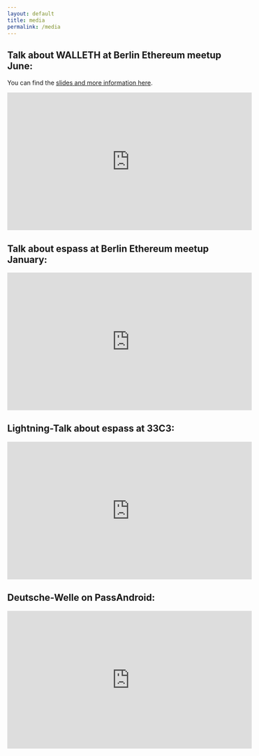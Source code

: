 ```yaml
---
layout: default
title: media
permalink: /media
---
```


## Talk about WALLETH at Berlin Ethereum meetup June:

You can find the [slides and more information here](http://walleth.org/2017/06/16/walleth-talk).<br/>
<iframe width="560" height="315" src="https://www.youtube.com/embed/cSpTyVWrXMg" frameborder="0" allowfullscreen></iframe>

## Talk about espass at Berlin Ethereum meetup January:

<iframe width="560" height="315" src="https://www.youtube.com/embed/wau9bAJdkYQ?start=3894" frameborder="0" allowfullscreen></iframe>

## Lightning-Talk about espass at 33C3:

<iframe width="560" height="315" src="https://www.youtube.com/embed/d_bOaZh61f8" frameborder="0" allowfullscreen></iframe>

## Deutsche-Welle on PassAndroid:

<iframe width="560" height="315" src="https://www.youtube.com/embed/qyus_t1YgsM" frameborder="0" allowfullscreen></iframe>
